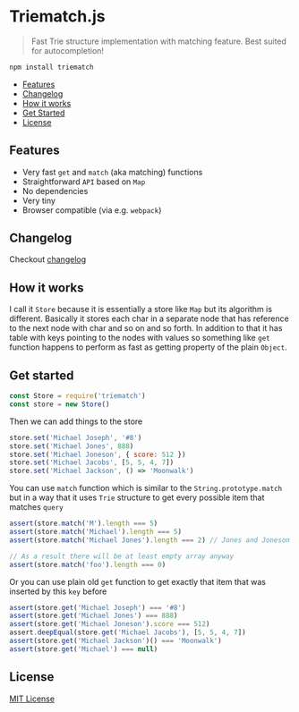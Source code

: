 # Triematch.js

> Fast Trie structure implementation with matching feature. Best suited for autocompletion!

```bash
npm install triematch
```

- [Features](#features)
- [Changelog](#changelog)
- [How it works](#how-it-works)
- [Get Started](#get-started)
- [License](#license)

## Features

-   Very fast `get` and `match` (aka matching) functions
-   Straightforward `API` based on `Map`
-   No dependencies
-   Very tiny
-   Browser compatible (via e.g. `webpack`)

## Changelog

Checkout [changelog](CHANGELOG.md)

## How it works

I call it `Store` because it is essentially a store like `Map` but its algorithm is different. Basically it stores each char in a separate node that has reference to the next node with char and so on and so forth. In addition to that it has table with keys pointing to the nodes with values so something like `get` function happens to perform as fast as getting property of the plain `Object`.

## Get started

```js
const Store = require('triematch')
const store = new Store()
```

Then we can add things to the store

```js
store.set('Michael Joseph', '#8')
store.set('Michael Jones', 888)
store.set('Michael Joneson', { score: 512 })
store.set('Michael Jacobs', [5, 5, 4, 7])
store.set('Michael Jackson', () => 'Moonwalk')
```

You can use `match` function which is similar to the `String.prototype.match` but in a way that it uses `Trie` structure to get every possible item that matches `query`

```js
assert(store.match('M').length === 5)
assert(store.match('Michael').length === 5)
assert(store.match('Michael Jones').length === 2) // Jones and Joneson

// As a result there will be at least empty array anyway
assert(store.match('foo').length === 0)
```

Or you can use plain old `get` function to get exactly that item that was inserted by
this `key` before

```js
assert(store.get('Michael Joseph') === '#8')
assert(store.get('Michael Jones') === 888)
assert(store.get('Michael Joneson').score === 512)
assert.deepEqual(store.get('Michael Jacobs'), [5, 5, 4, 7])
assert(store.get('Michael Jackson')() === 'Moonwalk')
assert(store.get('Michael') === null)
```

## License

[MIT License](LICENSE.md)
